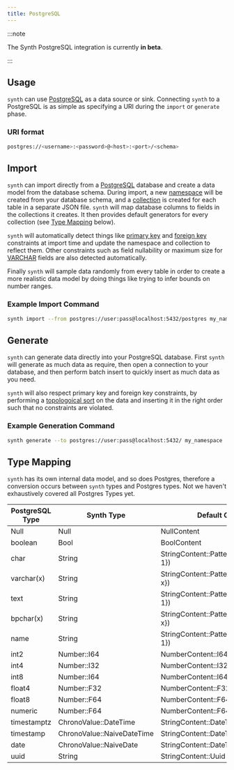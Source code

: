```yaml
---
title: PostgreSQL
---
```


:::note

The Synth PostgreSQL integration is currently **in beta**.

:::

## Usage

`synth` can use [PostgreSQL](TODO) as a data source or sink. Connecting `synth`
to a PostgreSQL is as simple as specifying a URI during the `import`
or `generate`
phase.

### URI format

```bash
postgres://<username>:<password>@<host>:<port>/<schema>
```

## Import

`synth` can import directly from a [PostgreSQL](TODO) database and create a data
model from the database schema. During import, a new [namespace](TODO) will be
created from your database schema, and a [collection](TODO) is created for each
table in a separate JSON file. `synth` will map database columns to fields 
in the collections it creates. It then provides default generators for every 
collection (see [Type Mapping](TODO) below).

`synth` will automatically detect things like
[primary key](TODO) and [foreign key](TODO) constraints at import time and 
update the namespace and
collection to reflect them. Other constraints such as field nullability or
maximum size for [VARCHAR](TODO) fields are also detected automatically.

Finally `synth` will sample data randomly from every table in order to create a
more realistic data model by doing things like trying to infer bounds on number
ranges.

### Example Import Command

```bash
synth import --from postgres://user:pass@localhost:5432/postgres my_namespace 
```

## Generate

`synth` can generate data directly into your PostgreSQL database. First `synth`
will generate as much data as require, then open a connection to your database,
and then perform batch insert to quickly insert as much data as you need.

`synth` will also respect primary key and foreign key constraints, by performing
a [topologoical sort](TODO_wikipedia) on the data and inserting it in the right
order such that no constraints are violated.

### Example Generation Command

```bash
synth generate --to postgres://user:pass@localhost:5432/ my_namespace
```

## Type Mapping

`synth` has its own internal data model, and so does Postgres, therefore a
conversion occurs between `synth` types and Postgres types. Not we haven't
exhaustively covered all Postgres Types yet.

| PostgreSQL Type | Synth Type      | Default Generator |
|-----------------|-----------------|-------------------|
| Null            | Null            | NullContent        | // Can you even have a Null Column type?
| boolean         | Bool            | BoolContent        |
| char            | String          | StringContent::Pattern([a-zA-Z0-9]{0, 1})|
| varchar(x)      | String          | StringContent::Pattern([a-zA-Z0-9]{0, x})|
| text            | String          | StringContent::Pattern([a-zA-Z0-9]{0, 1})|
| bpchar(x)       | String          | StringContent::Pattern([a-zA-Z0-9]{0, x})|
| name            | String          | StringContent::Pattern([a-zA-Z0-9]{0, 1})|
| int2             | Number::I64     | NumberContent::I64::Range| //todo this is wrong in the implementation
| int4             | Number::I32     | NumberContent::I32::Range|
| int8             | Number::I64     | NumberContent::I64::Range|
| float4             | Number::F32     | NumberContent::F32::Range|
| float8             | Number::F64     | NumberContent::F64::Range|
| numeric             | Number::F64     | NumberContent::F64::Range|
| timestamptz             | ChronoValue::DateTime     | StringContent::DateTime::DateTime|
| timestamp             | ChronoValue::NaiveDateTime     | StringContent::DateTime::NaiveDateTime|
| date             | ChronoValue::NaiveDate     | StringContent::DateTime::NaiveDate|
| uuid             | String     | StringContent::Uuid|